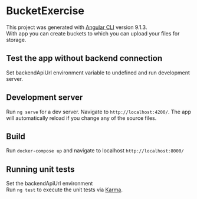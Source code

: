 # BucketExercise

This project was generated with [Angular CLI](https://github.com/angular/angular-cli) version 9.1.3.\
With app you can create buckets to which you can upload your files for storage.

## Test the app without backend connection

Set backendApiUrl environment variable to undefined and run development server.

## Development server

Run `ng serve` for a dev server. Navigate to `http://localhost:4200/`. The app will automatically reload if you change any of the source files.

## Build

Run `docker-compose up` and navigate to localhost `http://localhost:8000/`
## Running unit tests

Set the backendApiUrl environment\
Run `ng test` to execute the unit tests via [Karma](https://karma-runner.github.io).

